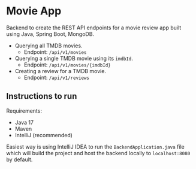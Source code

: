 # Movie App

Backend to create the REST API endpoints for a movie review app built using Java, Spring Boot, MongoDB.

 - Querying all TMDB movies. 
	 - Endpoint: `/api/v1/movies` 
 - Querying a single TMDB movie using its `imdbId`. 
	 - Endpoint: `/api/v1/movies/{imdbId}`
 - Creating a review for  a TMDB movie. 
	 -	Endpoint: `/api/v1/reviews`

## Instructions to run

Requirements: 

- Java 17
- Maven
- IntelliJ (recommended)

Easiest way is using IntelliJ IDEA to run the `BackendApplication.java` file which will build the project and host the backend locally to `localhost:8080` by default.